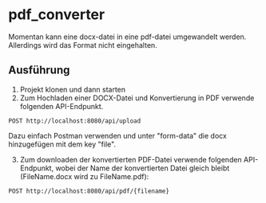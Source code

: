 # pdf_converter

Momentan kann eine docx-datei in eine pdf-datei umgewandelt werden. Allerdings wird das Format nicht eingehalten.

## Ausführung

1. Projekt klonen und dann starten
2. Zum Hochladen einer DOCX-Datei und Konvertierung in PDF verwende folgenden API-Endpunkt. 

```http
POST http://localhost:8080/api/upload
```
Dazu einfach Postman verwenden und unter "form-data" die docx hinzugefügen mit dem key "file". 

3. Zum downloaden der konvertierten PDF-Datei verwende folgenden API-Endpunkt, wobei der Name der konvertierten Datei gleich bleibt (FileName.docx wird zu FileName.pdf):

```http
POST http://localhost:8080/api/pdf/{filename}
```
